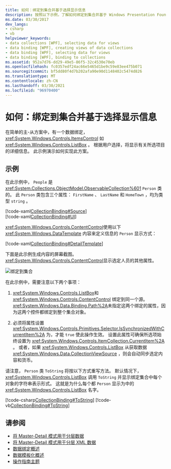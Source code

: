 ```yaml
---
title: 如何：绑定到集合并基于选择显示信息
description: 按照以下示例，了解如何绑定到集合并基于 Windows Presentation Foundation (WPF) 中的选定内容显示信息。
ms.date: 03/30/2017
dev_langs:
- csharp
- vb
helpviewer_keywords:
- data collections [WPF], selecting data for views
- data binding [WPF], creating views of data collections
- data binding [WPF], selecting data for views
- data binding [WPF], binding to collections
ms.assetid: 952a7d76-dd29-49e5-86f5-32c4530e70eb
ms.openlocfilehash: fc0357edf24ac66e5465d1be9c59e83ee475b071
ms.sourcegitcommit: bf5dd80f4d7b202afa90e90d1148402c5474d826
ms.translationtype: MT
ms.contentlocale: zh-CN
ms.lasthandoff: 03/30/2021
ms.locfileid: "96970400"
---
```

# <a name="how-to-bind-to-a-collection-and-display-information-based-on-selection"></a>如何：绑定到集合并基于选择显示信息
在简单的主-从方案中，有一个数据绑定， <xref:System.Windows.Controls.ItemsControl> 如 <xref:System.Windows.Controls.ListBox> 。 根据用户选择，将显示有关所选项目的详细信息。 此示例演示如何实现此方案。  
  
## <a name="example"></a>示例  
 在此示例中， `People` 是 <xref:System.Collections.ObjectModel.ObservableCollection%601> `Person` 类的。 此 `Person` 类包含三个属性： `FirstName` 、 `LastName` 和 `HomeTown` ，均为类型 `string` 。  
  
 [!code-xaml[CollectionBinding#Source](~/samples/snippets/csharp/VS_Snippets_Wpf/CollectionBinding/CSharp/Window1.xaml#source)]  
[!code-xaml[CollectionBinding#UI](~/samples/snippets/csharp/VS_Snippets_Wpf/CollectionBinding/CSharp/Window1.xaml#ui)]  
  
 <xref:System.Windows.Controls.ContentControl>使用以下 <xref:System.Windows.DataTemplate> 内容来定义信息的 `Person` 显示方式：  
  
 [!code-xaml[CollectionBinding#DetailTemplate](~/samples/snippets/csharp/VS_Snippets_Wpf/CollectionBinding/CSharp/Window1.xaml#detailtemplate)]  
  
 下面是此示例生成内容的屏幕截图。 <xref:System.Windows.Controls.ContentControl>显示选定人员的其他属性。  
  
 ![绑定到集合](./media/databinding-collectionbindingsample.png "DataBinding_CollectionBindingSample")  
  
 在此示例中，需要注意以下两个事项：  
  
1. <xref:System.Windows.Controls.ListBox>和 <xref:System.Windows.Controls.ContentControl> 绑定到同一个源。 <xref:System.Windows.Data.Binding.Path%2A>未指定这两个绑定的属性，因为这两个控件都绑定到整个集合对象。  
  
2. 必须将属性设置 <xref:System.Windows.Controls.Primitives.Selector.IsSynchronizedWithCurrentItem%2A> 为，才能 `true` 使此操作生效。 设置此属性可确保所选项始终设置为 <xref:System.Windows.Controls.ItemCollection.CurrentItem%2A> 。 或者，如果 <xref:System.Windows.Controls.ListBox> 从获取数据 <xref:System.Windows.Data.CollectionViewSource> ，则会自动同步选定内容和货币。  
  
 请注意， `Person` 类 `ToString` 将按以下方式重写方法。 默认情况下， <xref:System.Windows.Controls.ListBox> 调用 `ToString` 并显示绑定集合中每个对象的字符串表示形式。 这就是为什么每个都 `Person` 显示为中的 <xref:System.Windows.Controls.ListBox> 名字。  
  
 [!code-csharp[CollectionBinding#ToString](~/samples/snippets/csharp/VS_Snippets_Wpf/CollectionBinding/CSharp/Data.cs#tostring)]
 [!code-vb[CollectionBinding#ToString](~/samples/snippets/visualbasic/VS_Snippets_Wpf/CollectionBinding/VisualBasic/Person.vb#tostring)]  
  
## <a name="see-also"></a>请参阅

- [将 Master-Detail 模式用于分层数据](how-to-use-the-master-detail-pattern-with-hierarchical-data.md)
- [将 Master-Detail 模式用于分层 XML 数据](how-to-use-the-master-detail-pattern-with-hierarchical-xml-data.md)
- [数据绑定概述](/dotnet/desktop-wpf/data/data-binding-overview)
- [数据模板化概述](data-templating-overview.md)
- [操作指南主题](data-binding-how-to-topics.md)
